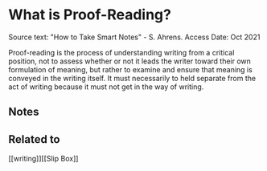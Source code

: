 # What is Proof-Reading?

Source text: "How to Take Smart Notes" - S. Ahrens.
Access Date: Oct 2021

Proof-reading is the process of understanding writing from a critical position, not to assess whether or not it leads the writer toward their own formulation of meaning, but rather to examine and ensure that meaning is conveyed in the writing itself. It must necessarily to held separate from the act of writing because it must not get in the way of writing.

## Notes

## Related to
[[writing]][[Slip Box]]